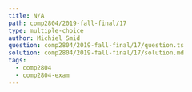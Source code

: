 ```yaml
---
title: N/A
path: comp2804/2019-fall-final/17
type: multiple-choice
author: Michiel Smid
question: comp2804/2019-fall-final/17/question.ts
solution: comp2804/2019-fall-final/17/solution.md
tags:
  - comp2804
  - comp2804-exam
---
```

